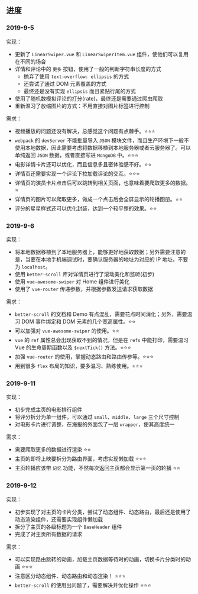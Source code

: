 ## 进度

### 2019-9-5

实现：
+ 更新了 `LinearSwiper.vue` 和 `LinearSwiperItem.vue` 组件，使他们可以复用在不同的场合
+ 详情和评论中的 `更多` 按钮，使用了一般的判断字符串长度的方式
  + 抛弃了使用 `text-overflow: ellipsis` 的方式
  + 还尝试了通过 DOM 元素覆盖的方式
  + 最终还是没有实现 `ellipsis` 而且紧贴行尾的方式
+ 使用了随机数模拟评论的打分(rate)，最终还是需要通过爬虫爬取
+ 重新温习了放缩图片的方式：不用直接对图片标签进行控制

需求：
+ 视频播放的问题还没有解决，总感觉这个问题有点棘手。⭐⭐⭐
+ `webpack` 的 `devServer` 不能批量导入 `JSON` 模块文件，而且生产环境下一般不使用本地数据，因此需要考虑将数据移植到本地服务器或者云服务器了。可以单纯返回 `JSON` 数据，或者直接写进 `MongoDB` 中。⭐⭐⭐
+ 电影详情卡片还可以优化，而且信息多且密体验感不好。⭐⭐
+ 详情页还需要实现一个评论下拉加载评论的交互。⭐⭐⭐
+ 详情页的演员卡片点击后可以跳转到相关页面，也意味着要爬取更多的数据。⭐
+ 详情页的图片可以爬取更多，做成一个点击后会全屏显示的轮播图册。⭐⭐
+ 评分的星星样式还可以优化封装，达到一个较平整的效果。⭐⭐


### 2019-9-6

实现：
+ 将本地数据移植到了本地服务器上，能够更好地获取数据；另外需要注意的是，当要在本地手机端调试时，要确认服务器的地址为对应的 IP 地址，不要为 `localhost`。
+ 使用 `better-scroll` 库对详情页进行了滚动美化和监听(初步)
+ 使用 `vue-awesome-swiper` 对 Home 组件进行美化
+ 使用了 `vue-router` 传递参数，并根据参数发送请求获取数据


需求：
+ `better-scroll` 的文档和 Demo 有点混乱，需要花点时间消化；另外，需要温习 DOM 事件绑定和 DOM 元素的几个宽高属性。⭐⭐
+ 可以加强对 `vue-awesome-swiper` 的使用。⭐⭐
+ `vue` 的 `ref` 属性总会出现获取不到的情况，但是在 `refs` 中能打印，需要温习 Vue 的生命周期函数以及 `$nextTick()` 方法。⭐⭐⭐
+ 加强 `vue-router` 的使用，掌握动态路由和路由传参等。⭐⭐⭐
+ 用到很多 `flex` 布局的知识，要多温习、熟练使用。⭐⭐⭐


### 2019-9-11

实现：
+ 初步完成主页的电影排行组件
+ 将评分拆分为单一组件，可以通过 `small`、`middle`、`large` 三个尺寸控制
+ 对电影卡片进行调整，在海报的外面包了一层 `wrapper`，使其高度统一

需求：
+ 需要爬取更多的数据进行渲染 ⭐⭐
+ 主页的即将上映要拆分为路由界面，考虑实现懒加载 ⭐⭐⭐
+ 主页轮播应该带 `记忆` 功能，不然每次返回主页都会显示第一页的轮播 ⭐⭐

### 2019-9-12

实现：
+ 初步实现了对主页的卡片分类，尝试了动态组件、动态路由，最后还是使用了动态渲染组件，还需要实现组件懒加载
+ 拆分了主页的各级标题为一个 `BaseHeader` 组件
+ 完成了对主页所有数据的请求


需求：
+ 可以实现路由跳转的动画，加载主页数据等待时的动画，切换卡片分类时的动画 ⭐⭐⭐
+ 注意区分动态组件、动态路由和动态渲染！ ⭐⭐⭐
+ `better-scroll` 的使用出问题了，需要解决并优化操作 ⭐⭐⭐
